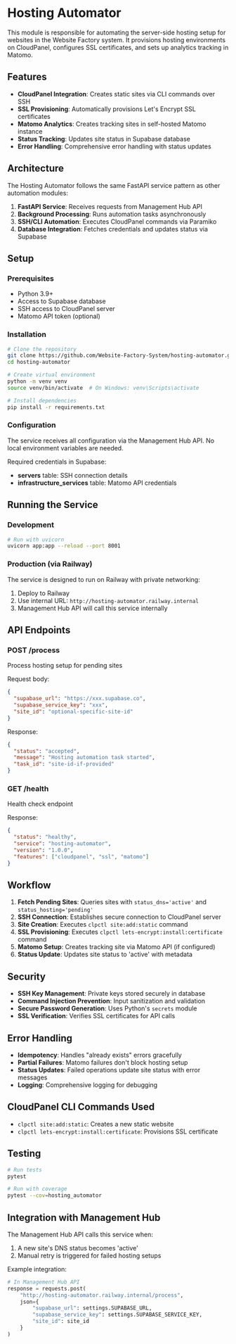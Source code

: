 # Hosting Automator

This module is responsible for automating the server-side hosting setup for websites in the Website Factory system. It provisions hosting environments on CloudPanel, configures SSL certificates, and sets up analytics tracking in Matomo.

## Features

- **CloudPanel Integration**: Creates static sites via CLI commands over SSH
- **SSL Provisioning**: Automatically provisions Let's Encrypt SSL certificates
- **Matomo Analytics**: Creates tracking sites in self-hosted Matomo instance
- **Status Tracking**: Updates site status in Supabase database
- **Error Handling**: Comprehensive error handling with status updates

## Architecture

The Hosting Automator follows the same FastAPI service pattern as other automation modules:

1. **FastAPI Service**: Receives requests from Management Hub API
2. **Background Processing**: Runs automation tasks asynchronously
3. **SSH/CLI Automation**: Executes CloudPanel commands via Paramiko
4. **Database Integration**: Fetches credentials and updates status via Supabase

## Setup

### Prerequisites

- Python 3.9+
- Access to Supabase database
- SSH access to CloudPanel server
- Matomo API token (optional)

### Installation

```bash
# Clone the repository
git clone https://github.com/Website-Factory-System/hosting-automator.git
cd hosting-automator

# Create virtual environment
python -m venv venv
source venv/bin/activate  # On Windows: venv\Scripts\activate

# Install dependencies
pip install -r requirements.txt
```

### Configuration

The service receives all configuration via the Management Hub API. No local environment variables are needed.

Required credentials in Supabase:
- **servers** table: SSH connection details
- **infrastructure_services** table: Matomo API credentials

## Running the Service

### Development

```bash
# Run with uvicorn
uvicorn app:app --reload --port 8001
```

### Production (via Railway)

The service is designed to run on Railway with private networking:

1. Deploy to Railway
2. Use internal URL: `http://hosting-automator.railway.internal`
3. Management Hub API will call this service internally

## API Endpoints

### POST /process
Process hosting setup for pending sites

Request body:
```json
{
  "supabase_url": "https://xxx.supabase.co",
  "supabase_service_key": "xxx",
  "site_id": "optional-specific-site-id"
}
```

Response:
```json
{
  "status": "accepted",
  "message": "Hosting automation task started",
  "task_id": "site-id-if-provided"
}
```

### GET /health
Health check endpoint

Response:
```json
{
  "status": "healthy",
  "service": "hosting-automator",
  "version": "1.0.0",
  "features": ["cloudpanel", "ssl", "matomo"]
}
```

## Workflow

1. **Fetch Pending Sites**: Queries sites with `status_dns='active'` and `status_hosting='pending'`
2. **SSH Connection**: Establishes secure connection to CloudPanel server
3. **Site Creation**: Executes `clpctl site:add:static` command
4. **SSL Provisioning**: Executes `clpctl lets-encrypt:install:certificate` command
5. **Matomo Setup**: Creates tracking site via Matomo API (if configured)
6. **Status Update**: Updates site status to 'active' with metadata

## Security

- **SSH Key Management**: Private keys stored securely in database
- **Command Injection Prevention**: Input sanitization and validation
- **Secure Password Generation**: Uses Python's `secrets` module
- **SSL Verification**: Verifies SSL certificates for API calls

## Error Handling

- **Idempotency**: Handles "already exists" errors gracefully
- **Partial Failures**: Matomo failures don't block hosting setup
- **Status Updates**: Failed operations update site status with error messages
- **Logging**: Comprehensive logging for debugging

## CloudPanel CLI Commands Used

- `clpctl site:add:static`: Creates a new static website
- `clpctl lets-encrypt:install:certificate`: Provisions SSL certificate

## Testing

```bash
# Run tests
pytest

# Run with coverage
pytest --cov=hosting_automator
```

## Integration with Management Hub

The Management Hub API calls this service when:
1. A new site's DNS status becomes 'active'
2. Manual retry is triggered for failed hosting setups

Example integration:
```python
# In Management Hub API
response = requests.post(
    "http://hosting-automator.railway.internal/process",
    json={
        "supabase_url": settings.SUPABASE_URL,
        "supabase_service_key": settings.SUPABASE_SERVICE_KEY,
        "site_id": site_id
    }
)
